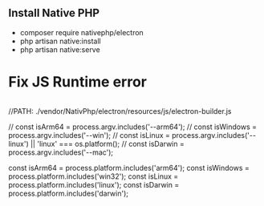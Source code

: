 ## Install Native PHP

- composer require nativephp/electron
- php artisan native:install
- php artisan native:serve

# Fix JS Runtime error
<pre></pre>
//PATH: ./vendor/NativPhp/electron/resources/js/electron-builder.js

// const isArm64 = process.argv.includes('--arm64');
// const isWindows = process.argv.includes('--win');
// const isLinux = process.argv.includes('--linux') || 'linux' === os.platform();
// const isDarwin = process.argv.includes('--mac');

const isArm64 = process.platform.includes('arm64');
const isWindows = process.platform.includes('win32');
const isLinux = process.platform.includes('linux');
const isDarwin = process.platform.includes('darwin');
</pre>
